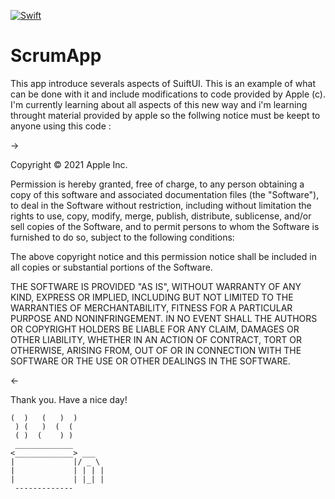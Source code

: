 [![Swift](https://github.com/bolekhub/ScrumApp/actions/workflows/swift.yml/badge.svg?branch=main)](https://github.com/bolekhub/ScrumApp/actions/workflows/swift.yml)


# ScrumApp

This app introduce severals aspects of SuiftUI. This is an example of what can be done with it and include modifications to code provided by Apple (c). I'm currently learning about all aspects of this new way and i'm learning throught material provided by apple so the follwing notice must be keept to anyone using this code :


->

Copyright © 2021 Apple Inc.

Permission is hereby granted, free of charge, to any person obtaining a copy of this software and associated documentation files (the "Software"), to deal in the Software without restriction, including without limitation the rights to use, copy, modify, merge, publish, distribute, sublicense, and/or sell copies of the Software, and to permit persons to whom the Software is furnished to do so, subject to the following conditions:

The above copyright notice and this permission notice shall be included in all copies or substantial portions of the Software.

THE SOFTWARE IS PROVIDED "AS IS", WITHOUT WARRANTY OF ANY KIND, EXPRESS OR IMPLIED, INCLUDING BUT NOT LIMITED TO THE WARRANTIES OF MERCHANTABILITY, FITNESS FOR A PARTICULAR PURPOSE AND NONINFRINGEMENT. IN NO EVENT SHALL THE AUTHORS OR COPYRIGHT HOLDERS BE LIABLE FOR ANY CLAIM, DAMAGES OR OTHER LIABILITY, WHETHER IN AN ACTION OF CONTRACT, TORT OR OTHERWISE, ARISING FROM, OUT OF OR IN CONNECTION WITH THE SOFTWARE OR THE USE OR OTHER DEALINGS IN THE SOFTWARE.

<-


Thank you. Have a nice day!

    (  )   (   )  )
     ) (   )  (  (
     ( )  (    ) )
     _____________
    <_____________> ___
    |             |/ _ \
    |             | | | |
    |             | |_| |
     -------------


